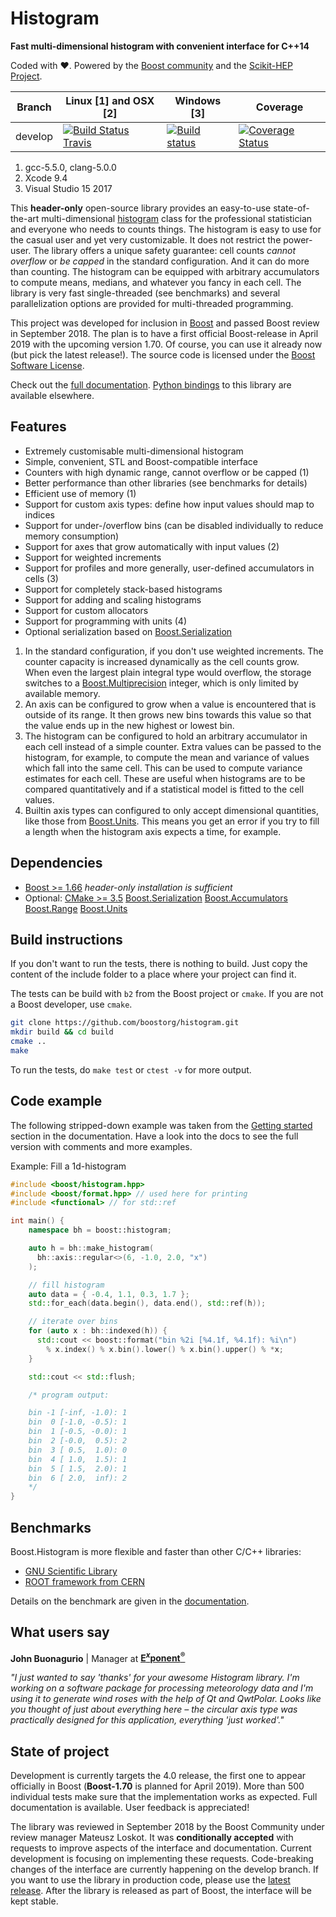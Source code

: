 # Histogram

**Fast multi-dimensional histogram with convenient interface for C++14**

Coded with ❤. Powered by the [Boost community](https://www.boost.org) and the [Scikit-HEP Project](http://scikit-hep.org).

Branch  | Linux [1] and OSX [2] | Windows [3] | Coverage
------- | --------------------- |------------ | --------
develop | [![Build Status Travis](https://travis-ci.com/HDembinski/histogram.svg?branch=develop)](https://travis-ci.com/HDembinski/histogram?branch=develop) | [![Build status](https://ci.appveyor.com/api/projects/status/400lx25l3jdpk96b/branch/develop?svg=true)](https://ci.appveyor.com/project/HDembinski/histogram/branch/develop) | [![Coverage Status](https://coveralls.io/repos/github/HDembinski/histogram/badge.svg?branch=develop)](https://coveralls.io/github/HDembinski/histogram?branch=develop)

<!--
master  | [![Build Status Travis](https://travis-ci.org/HDembinski/histogram.svg?branch=master)](https://travis-ci.org/HDembinski/histogram?branch=master) | [![Build status Appveyor](https://ci.appveyor.com/api/projects/status/6a15ga3upiv9ca51/branch/master?svg=true)](https://ci.appveyor.com/project/hdembinski/histogram/branch/master) | [![Coverage Status](https://coveralls.io/repos/github/HDembinski/histogram/badge.svg?branch=master)](https://coveralls.io/github/HDembinski/histogram?branch=master) -->

1. gcc-5.5.0, clang-5.0.0
2. Xcode 9.4
3. Visual Studio 15 2017

This **header-only** open-source library provides an easy-to-use state-of-the-art multi-dimensional [histogram](https://en.wikipedia.org/wiki/Histogram) class for the professional statistician and everyone who needs to counts things. The histogram is easy to use for the casual user and yet very customizable. It does not restrict the power-user. The library offers a unique safety guarantee: cell counts *cannot overflow* or *be capped* in the standard configuration. And it can do more than counting. The histogram can be equipped with arbitrary accumulators to compute means, medians, and whatever you fancy in each cell. The library is very fast single-threaded (see benchmarks) and several parallelization options are provided for multi-threaded programming.

This project was developed for inclusion in [Boost](http://www.boost.org) and passed Boost review in September 2018. The plan is to have a first official Boost-release in April 2019 with the upcoming version 1.70. Of course, you can use it already now (but pick the latest release!). The source code is licensed under the [Boost Software License](http://www.boost.org/LICENSE_1_0.txt).

Check out the [full documentation](http://hdembinski.github.io/histogram/doc/html/index.html). [Python bindings](https://github.com/hdembinski/histogram-python) to this library are available elsewhere.

## Features

* Extremely customisable multi-dimensional histogram
* Simple, convenient, STL and Boost-compatible interface
* Counters with high dynamic range, cannot overflow or be capped (1)
* Better performance than other libraries (see benchmarks for details)
* Efficient use of memory (1)
* Support for custom axis types: define how input values should map to indices
* Support for under-/overflow bins (can be disabled individually to reduce memory consumption)
* Support for axes that grow automatically with input values (2)
* Support for weighted increments
* Support for profiles and more generally, user-defined accumulators in cells (3)
* Support for completely stack-based histograms
* Support for adding and scaling histograms
* Support for custom allocators
* Support for programming with units (4)
* Optional serialization based on [Boost.Serialization](https://www.boost.org/doc/libs/release/libs/serialization/)

1. In the standard configuration, if you don't use weighted increments. The counter capacity is increased dynamically as the cell counts grow. When even the largest plain integral type would overflow, the storage switches to a [Boost.Multiprecision](https://www.boost.org/doc/libs/release/libs/multiprecision/) integer, which is only limited by available memory.
2. An axis can be configured to grow when a value is encountered that is outside of its range. It then grows new bins towards this value so that the value ends up in the new highest or lowest bin.
3. The histogram can be configured to hold an arbitrary accumulator in each cell instead of a simple counter. Extra values can be passed to the histogram, for example, to compute the mean and variance of values which fall into the same cell. This can be used to compute variance estimates for each cell. These are useful when histograms are to be compared quantitatively and if a statistical model is fitted to the cell values.
4. Builtin axis types can configured to only accept dimensional quantities, like those from [Boost.Units](https://www.boost.org/doc/libs/release/libs/units/). This means you get an error if you try to fill a length when the histogram axis expects a time, for example.

## Dependencies

* [Boost >= 1.66](http://www.boost.org) *header-only installation is sufficient*
* Optional: [CMake >= 3.5](https://cmake.org) [Boost.Serialization](https://www.boost.org/doc/libs/release/libs/serialization/)  [Boost.Accumulators](https://www.boost.org/doc/libs/release/libs/accumulators/) [Boost.Range](https://www.boost.org/doc/libs/release/libs/range/) [Boost.Units](https://www.boost.org/doc/libs/release/libs/units/)

## Build instructions

If you don't want to run the tests, there is nothing to build. Just copy the content of the include folder to a place where your project can find it.

The tests can be build with `b2` from the Boost project or `cmake`. If you are not a Boost developer, use `cmake`.

```sh
git clone https://github.com/boostorg/histogram.git
mkdir build && cd build
cmake ..
make
```

To run the tests, do `make test` or `ctest -v` for more output.

## Code example

The following stripped-down example was taken from the [Getting started](http://hdembinski.github.io/histogram/doc/html/histogram/getting_started.html) section in the documentation. Have a look into the docs to see the full version with comments and more examples.

Example: Fill a 1d-histogram

```cpp
#include <boost/histogram.hpp>
#include <boost/format.hpp> // used here for printing
#include <functional> // for std::ref

int main() {
    namespace bh = boost::histogram;

    auto h = bh::make_histogram(
      bh::axis::regular<>(6, -1.0, 2.0, "x")
    );

    // fill histogram
    auto data = { -0.4, 1.1, 0.3, 1.7 };
    std::for_each(data.begin(), data.end(), std::ref(h));

    // iterate over bins
    for (auto x : bh::indexed(h)) {
      std::cout << boost::format("bin %2i [%4.1f, %4.1f): %i\n")
        % x.index() % x.bin().lower() % x.bin().upper() % *x;
    }

    std::cout << std::flush;

    /* program output:

    bin -1 [-inf, -1.0): 1
    bin  0 [-1.0, -0.5): 1
    bin  1 [-0.5, -0.0): 1
    bin  2 [-0.0,  0.5): 2
    bin  3 [ 0.5,  1.0): 0
    bin  4 [ 1.0,  1.5): 1
    bin  5 [ 1.5,  2.0): 1
    bin  6 [ 2.0,  inf): 2
    */
}
```

## Benchmarks

Boost.Histogram is more flexible and faster than other C/C++ libraries:
 - [GNU Scientific Library](https://www.gnu.org/software/gsl)
 - [ROOT framework from CERN](https://root.cern.ch)

Details on the benchmark are given in the [documentation](http://hdembinski.github.io/histogram/doc/html/histogram/benchmarks.html).

## What users say

**John Buonagurio** | Manager at [**E<sup><i>x</i></sup>ponent<sup>&reg;</sup>**](www.exponent.com)

*"I just wanted to say 'thanks' for your awesome Histogram library. I'm working on a software package for processing meteorology data and I'm using it to generate wind roses with the help of Qt and QwtPolar. Looks like you thought of just about everything here &ndash; the circular axis type was practically designed for this application, everything 'just worked'."*

## State of project

Development is currently targets the 4.0 release, the first one to appear officially in Boost (**Boost-1.70** is planned for April 2019). More than 500 individual tests make sure that the implementation works as expected. Full documentation is available. User feedback is appreciated!

The library was reviewed in September 2018 by the Boost Community under review manager Mateusz Loskot. It was **conditionally accepted** with requests to improve aspects of the interface and documentation. Current development is focusing on implementing these requests. Code-breaking changes of the interface are currently happening on the develop branch. If you want to use the library in production code, please use the [latest release](https://github.com/boostorg/histogram/releases). After the library is released as part of Boost, the interface will be kept stable.
